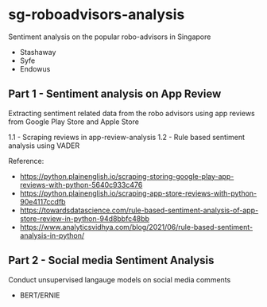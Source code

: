 # sg-roboadvisors-analysis
Sentiment analysis on the popular robo-advisors in Singapore
- Stashaway
- Syfe
- Endowus

## Part 1 - Sentiment analysis on App Review
Extracting sentiment related data from the robo advisors using app reviews from Google Play Store and Apple Store

1.1 - Scraping reviews in app-review-analysis
1.2 - Rule based sentiment analysis using VADER

Reference:
- https://python.plainenglish.io/scraping-storing-google-play-app-reviews-with-python-5640c933c476
- https://python.plainenglish.io/scraping-app-store-reviews-with-python-90e4117ccdfb
- https://towardsdatascience.com/rule-based-sentiment-analysis-of-app-store-review-in-python-94d8bbfc48bb
- https://www.analyticsvidhya.com/blog/2021/06/rule-based-sentiment-analysis-in-python/   

## Part 2 - Social media Sentiment Analysis
Conduct unsupervised langauge models on social media comments 
- BERT/ERNIE